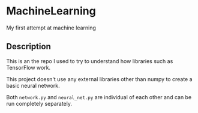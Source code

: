 # MachineLearning
My first attempt at machine learning

## Description
This is an the repo I used to try to understand how libraries such as TensorFlow work.

This project doesn't use any external libraries other than numpy to create a basic neural network.

Both `network.py` and `neural_net.py` are individual of each other and can be run completely separately.
